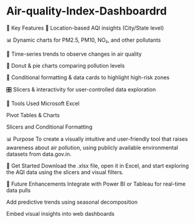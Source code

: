 # Air-quality-Index-Dashboardrd
📌 Key Features
📍 Location-based AQI insights (City/State level)

📊 Dynamic charts for PM2.5, PM10, NO₂, and other pollutants

🧠 Time-series trends to observe changes in air quality

🍩 Donut & pie charts comparing pollution levels

🚦 Conditional formatting & data cards to highlight high-risk zones

🎛️ Slicers & interactivity for user-controlled data exploration

🧪 Tools Used
Microsoft Excel

Pivot Tables & Charts

Slicers and Conditional Formatting

📊 Purpose
To create a visually intuitive and user-friendly tool that raises awareness about air pollution, using publicly available environmental datasets from data.gov.in.

🚀 Get Started
Download the .xlsx file, open it in Excel, and start exploring the AQI data using the slicers and visual filters.

🧵 Future Enhancements
Integrate with Power BI or Tableau for real-time data pulls

Add predictive trends using seasonal decomposition

Embed visual insights into web dashboards
